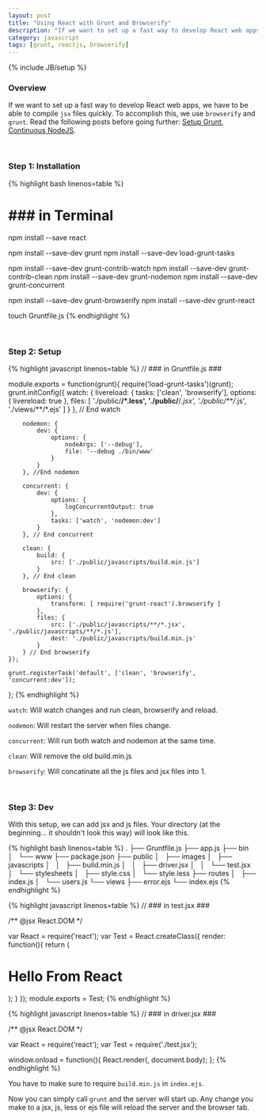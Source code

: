 ```yaml
---
layout: post
title: "Using React with Grunt and Browserify"
description: "If we want to set up a fast way to develop React web apps, we have to be able to compile `jsx` files quickly. To accomplish this, we use `browserify` and `grunt`. Read the following posts before going further: [Setup Grunt](/javascript/2015/02/14/learn-node-part-3-grunt/), [Continuous NodeJS](/javascript/2015/03/02/continuous-development-in-nodejs/)."
category: javascript
tags: [grunt, reactjs, browserify]
---
```

{% include JB/setup %}

<!-- Overview -->
<h3>Overview</h3>

If we want to set up a fast way to develop React web apps, we have to be able to compile `jsx` files quickly. To accomplish this, we use `browserify` and `grunt`. Read the following posts before going further: [Setup Grunt](/javascript/2015/02/14/learn-node-part-3-grunt/), [Continuous NodeJS](/javascript/2015/03/02/continuous-development-in-nodejs/).

<br />
<!-- Step 1: Installation -->
<h3>Step 1: Installation</h3>

<!-- Code _______________________________________-->
{% highlight bash linenos=table  %}
# ### in Terminal ###
npm install --save react

npm install --save-dev grunt
npm install --save-dev load-grunt-tasks

npm install --save-dev grunt-contrib-watch
npm install --save-dev grunt-contrib-clean
npm install --save-dev grunt-nodemon
npm install --save-dev grunt-concurrent

npm install --save-dev grunt-browserify
npm install --save-dev grunt-react

touch Gruntfile.js
{% endhighlight %}
<!-- /Code ^^^^^^^^^^^^^^^^^^^^^^^^^^^^^^^^^^^^^^-->

<br />
<!-- Step 2: Setup -->
<h3>Step 2: Setup</h3>

<!-- Code _______________________________________-->
{% highlight javascript linenos=table  %}
// ### in Gruntfile.js ###

module.exports = function(grunt){
    require('load-grunt-tasks')(grunt);
    grunt.initConfig({
        watch: {
            livereload: {
                tasks: ['clean', 'browserify'],
                options: {
                    livereload: true
                },
                files: [
                    './public/**/*.less',
                    './public/**/*.jsx',
                    './public/**/*.js',
                    './views/**/*.ejs'
                ]
          }
        }, // End watch

        nodemon: {
            dev: {
                options: {
                    nodeArgs: ['--debug'],
                    file: '--debug ./bin/www'
                }
            }
        }, //End nodemon

        concurrent: {
            dev: {
                options: {
                    logConcurrentOutput: true
                },
                tasks: ['watch', 'nodemon:dev']
            }
        }, // End concurrent

        clean: {
            build: {
                src: ['./public/javascripts/build.min.js']
            }
        }, // End clean

        browserify: {
            options: {
                transform: [ require('grunt-react').browserify ]
            },
            files: {
                src: ['./public/javascripts/**/*.jsx', './public/javascripts/**/*.js'],
                dest: './public/javascripts/build.min.js'
            }
        } // End browserify
    });

    grunt.registerTask('default', ['clean', 'browserify', 'concurrent:dev']);
};
{% endhighlight %}
<!-- /Code ^^^^^^^^^^^^^^^^^^^^^^^^^^^^^^^^^^^^^^-->

`watch`: Will watch changes and run clean, browserify and reload.

`nodemon`: Will restart the server when files change.

`concurrent`: Will run both watch and nodemon at the same time.

`clean`: Will remove the old build.min.js

`browserify`: Will concatinate all the js files and jsx files into 1.


<br />
<!-- Step 3: Dev -->
<h3>Step 3: Dev</h3>

With this setup, we can add jsx and js files. Your directory (at the beginning... it shouldn't look this way) will look like this. 

<!-- Code _______________________________________-->
{% highlight bash linenos=table  %}
.
├── Gruntfile.js
├── app.js
├── bin
│   └── www
├── package.json
├── public
│   ├── images
│   ├── javascripts
│   │   ├── build.min.js
│   │   ├── driver.jsx
│   │   └── test.jsx
│   └── stylesheets
│       ├── style.css
│       └── style.less
├── routes
│   ├── index.js
│   └── users.js
└── views
    ├── error.ejs
    └── index.ejs
{% endhighlight %}
<!-- /Code ^^^^^^^^^^^^^^^^^^^^^^^^^^^^^^^^^^^^^^-->

<!-- Code _______________________________________-->
{% highlight javascript linenos=table  %}
// ### in test.jsx ###

/** @jsx React.DOM */

var React = require('react');
var Test = React.createClass({
    render: function(){
        return (
            <h1>Hello From React</h1>
        );
    }
});
module.exports = Test;
{% endhighlight %}
<!-- /Code ^^^^^^^^^^^^^^^^^^^^^^^^^^^^^^^^^^^^^^-->

<!-- Code _______________________________________-->
{% highlight javascript linenos=table  %}
// ### in driver.jsx ###

/** @jsx React.DOM */

var React = require('react');
var Test = require('./test.jsx');

window.onload = function(){
    React.render(<Test />, document.body);
};
{% endhighlight %}
<!-- /Code ^^^^^^^^^^^^^^^^^^^^^^^^^^^^^^^^^^^^^^-->

You have to make sure to require `build.min.js` in `index.ejs`.

Now you can simply call `grunt` and the server will start up. Any change you make to a jsx, js, less or ejs file will reload the server and the browser tab.
